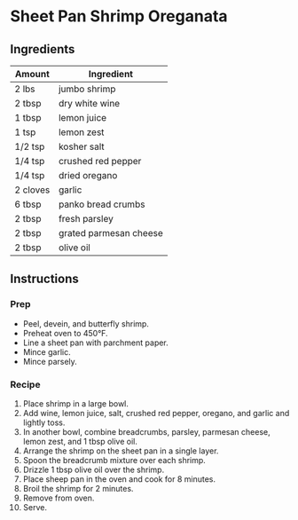 # Sheet Pan Shrimp Oreganata

## Ingredients

| Amount | Ingredient |
| ------ | ---------- |
| 2 lbs | jumbo shrimp |
| 2 tbsp | dry white wine |
| 1 tbsp | lemon juice |
| 1 tsp | lemon zest |
| 1/2 tsp | kosher salt |
| 1/4 tsp | crushed red pepper |
| 1/4 tsp | dried oregano |
| 2 cloves | garlic |
| 6 tbsp | panko bread crumbs |
| 2 tbsp | fresh parsley |
| 2 tbsp | grated parmesan cheese |
| 2 tbsp | olive oil |

## Instructions

### Prep

- Peel, devein, and butterfly shrimp.
- Preheat oven to 450°F.
- Line a sheet pan with parchment paper.
- Mince garlic.
- Mince parsely.

### Recipe

1. Place shrimp in a large bowl.
1. Add wine, lemon juice, salt, crushed red pepper, oregano, and garlic and lightly toss.
1. In another bowl, combine breadcrumbs, parsley, parmesan cheese, lemon zest, and 1 tbsp olive oil.
1. Arrange the shrimp on the sheet pan in a single layer.
1. Spoon the breadcrumb mixture over each shrimp.
1. Drizzle 1 tbsp olive oil over the shrimp.
1. Place sheep pan in the oven and cook for 8 minutes.
1. Broil the shrimp for 2 minutes.
1. Remove from oven.
1. Serve.
